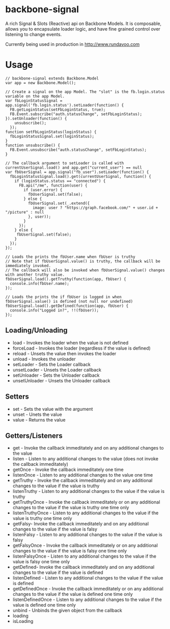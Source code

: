 backbone-signal
===============

A rich Signal & Slots (Reactive) api on Backbone Models. It is composable, allows you to encapsulate loader logic,
 and have fine grained control over listening to change events.

Currently being used in production in http://www.rundavoo.com

# Usage

    // backbone-signal extends Backbone.Model
    var app = new Backbone.Model();

    // Create a signal on the app Model. The "slot" is the fb.login.status variable on the app Model.
    var fbLoginStatusSignal = app.signal('fb.login.status').setLoader(function() {
      FB.getLoginStatus(setFbLoginStatus, true);
      FB.Event.subscribe("auth.statusChange", setFbLoginStatus);
    }).setUnloader(function() {
        unsubscribe();
      });
    function setFbLoginStatus(loginStatus) {
      fbLoginStatusSignal.set(loginStatus);
    }
    function unsubscribe() {
      FB.Event.unsubscribe("auth.statusChange", setFbLoginStatus);
    }

    // The callback argument to setLoader is called with currentUserSignal.load() and app.get("current_user") == null
    var fbUserSignal = app.signal("fb_user").setLoader(function() {
      fbLoginStatusSignal.load().get(currentUserSignal, function() {
        if (loginStatus.status == "connected") {
          FB.api("/me", function(user) {
            if (user.error) {
              fbUserSignal.set(false);
            } else {
              fbUserSignal.set(_.extend({
                image: user ? "https://graph.facebook.com/" + user.id + "/picture" : null
              }, user));
            }
          });
        } else {
         fbUserSignal.set(false);
        }
      });
    });

    // Loads the prints the fbUser.name when fbUser is truthy
    // Note that if fbUserSignal.value() is truthy, the callback will be immediately invoked.
    // The callback will also be invoked when fbUserSignal.value() changes with another truthy value.
    fbUserSignal.load().getTruthy(function(app, fbUser) {
      console.info(fbUser.name);
    });

    // Loads the prints the if fbUser is logged in when fbUserSignal.value() is defined (not null nor undefined)
    fbUserSignal.load().getDefined(function(app, fbUser) {
      console.info("Logged in?", !!(fbUser));
    });

## Loading/Unloading

* load - Invokes the loader when the value is not defined
* forceLoad - Invokes the loader (regardless if the value is defined)
* reload - Unsets the value then invokes the loader
* unload - Invokes the unloader
* setLoader - Sets the Loader callback
* unsetLoader - Unsets the Loader callback
* setUnloader - Sets the Unloader callback
* unsetUnloader - Unsets the Unloader callback

## Setters

* set - Sets the value with the argument
* unset - Unets the value
* value - Returns the value

## Getters/Listeners

* get - Invoke the callback immeditately and on any additional changes to the value
* listen - Listen to any additional changes to the value (does not invoke the callback immeditately)
* getOnce - Invoke the callback immeditately one time
* listenOnce - Listen to any additional changes to the value one time
* getTruthy - Invoke the callback immeditately and on any additional changes to the value if the value is truthy
* listenTruthy - Listen to any additional changes to the value if the value is truthy
* getTruthyOnce - Invoke the callback immeditately or on any additional changes to the value if the value is truthy one time only
* listenTruthyOnce - Listen to any additional changes to the value if the value is truthy one time only
* getFalsy- Invoke the callback immeditately and on any additional changes to the value if the value is falsy
* listenFalsy - Listen to any additional changes to the value if the value is falsy
* getFalsyOnce - Invoke the callback immeditately or on any additional changes to the value if the value is falsy one time only
* listenFalsyOnce - Listen to any additional changes to the value if the value is falsy one time only
* getDefined- Invoke the callback immeditately and on any additional changes to the value if the value is defined
* listenDefined - Listen to any additional changes to the value if the value is defined
* getDefinedOnce - Invoke the callback immeditately or on any additional changes to the value if the value is defined one time only
* listenDefinedOnce - Listen to any additional changes to the value if the value is defined one time only
* unbind - Unbinds the given object from the callback
* loading
* isLoading
